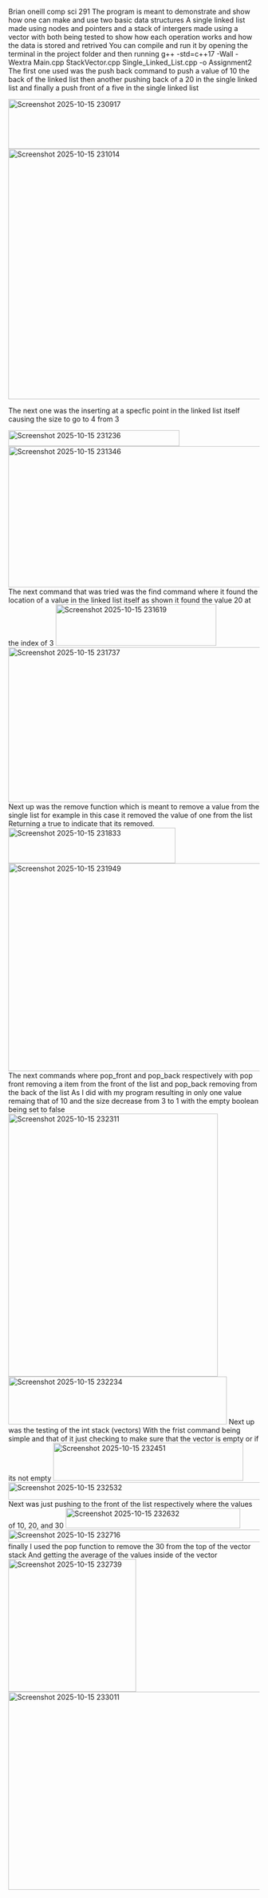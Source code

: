 Brian oneill comp sci 291 
The program is meant to demonstrate and show how one can make and use two basic data structures
A single linked list made using nodes and pointers 
and a stack of intergers made using a vector 
with both being tested to show how each operation works and how the data is stored and retrived
You can compile and run it by opening the terminal in the project folder and then running 
 g++ -std=c++17 -Wall -Wextra Main.cpp StackVector.cpp Single_Linked_List.cpp -o Assignment2
 The first one used was the push back command to push a value of 10 the back of the linked list
 then another pushing back of a 20 in the single linked list and finally a push front of a five in the single linked list

 <img width="867" height="100" alt="Screenshot 2025-10-15 230917" src="https://github.com/user-attachments/assets/b96802d5-ac34-4053-8eea-e6ae84dd1b0f" />

<img width="972" height="502" alt="Screenshot 2025-10-15 231014" src="https://github.com/user-attachments/assets/f575f4bb-bdff-4246-a39d-96f948f59001" />

The next one was the inserting at a specfic point in the linked list itself
causing the size to go to 4 from 3

<img width="343" height="32" alt="Screenshot 2025-10-15 231236" src="https://github.com/user-attachments/assets/1d250fad-90e4-48b1-b229-53b90c88c0a9" />

<img width="913" height="283" alt="Screenshot 2025-10-15 231346" src="https://github.com/user-attachments/assets/765e9754-db5b-4e65-bdf2-363afc5e61b4" />
The next command that was tried was the find command where it found the location of a value in the linked list itself as shown it found the value 20 at the index of 3

<img width="322" height="83" alt="Screenshot 2025-10-15 231619" src="https://github.com/user-attachments/assets/24d36976-59f5-4582-8f6f-1ac00a286c4d" />

<img width="872" height="311" alt="Screenshot 2025-10-15 231737" src="https://github.com/user-attachments/assets/43a4c4b4-b8bf-4167-8492-a860efd63b40" />
Next up was the remove function which is meant to remove a value from the single list for example in this case it removed the value of one from the list Returning a true to indicate that its removed.

<img width="335" height="71" alt="Screenshot 2025-10-15 231833" src="https://github.com/user-attachments/assets/7212b026-1980-472c-a41f-b0ab4b076565" />

<img width="756" height="417" alt="Screenshot 2025-10-15 231949" src="https://github.com/user-attachments/assets/999f6420-147f-4aa3-8728-8d3cfd3f0d23" />
The next commands where pop_front and pop_back respectively with pop front removing a item from the front of the list and pop_back removing from the back of the list As I did with my program resulting in only one value remaing that of 10 and the size decrease from 3 to 1 with the empty boolean being set to false

<img width="420" height="527" alt="Screenshot 2025-10-15 232311" src="https://github.com/user-attachments/assets/5675b31a-3d62-40e3-a756-ab08654e15bb" />

<img width="438" height="96" alt="Screenshot 2025-10-15 232234" src="https://github.com/user-attachments/assets/67a73d83-7956-466b-ba89-a8e137dcc778" />
Next up was the testing of the int stack (vectors)
With the frist command being simple and that of it just checking to make sure that the vector is empty or if its not empty 

<img width="381" height="76" alt="Screenshot 2025-10-15 232451" src="https://github.com/user-attachments/assets/48d98cc3-940e-405c-8a37-6e47e84ccec1" />

<img width="872" height="35" alt="Screenshot 2025-10-15 232532" src="https://github.com/user-attachments/assets/00160fed-5ad9-44f1-8809-4fa9fb257dc5" />
Next was just pushing to the front of the list respectively where the values of 10, 20, and 30

<img width="350" height="40" alt="Screenshot 2025-10-15 232632" src="https://github.com/user-attachments/assets/6c034aa1-ebe3-4b64-8729-d22a64438f26" />

<img width="848" height="25" alt="Screenshot 2025-10-15 232716" src="https://github.com/user-attachments/assets/10129ff1-c970-4a32-8995-e4eaec409bc8" />
finally I used the pop function to remove the 30 from the top of the vector stack And getting the average of the values inside of the vector

<img width="256" height="266" alt="Screenshot 2025-10-15 232739" src="https://github.com/user-attachments/assets/755c6e51-ea11-4f1f-864b-e4ad4612eaa1" />

<img width="1131" height="397" alt="Screenshot 2025-10-15 233011" src="https://github.com/user-attachments/assets/60ac575a-de2b-44b3-8a3c-8a540651bf2e" />


